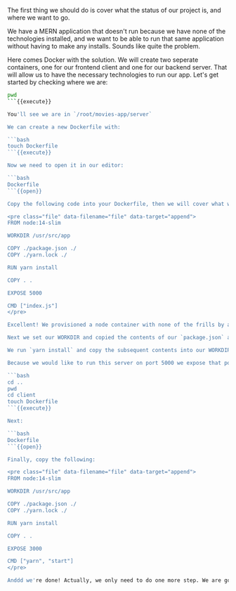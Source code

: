 The first thing we should do is cover what the status of our project is, and where we want to go.

We have a MERN application that doesn't run because we have none of the technologies installed, and we want to be able to run that same application without having to make any installs. Sounds like quite the problem.

Here comes Docker with the solution. We will create two seperate containers, one for our frontend client and one for our backend server. That will allow us to have the necessary technologies to run our app. Let's get started by checking where we are:

```bash
pwd
```{{execute}}

You'll see we are in `/root/movies-app/server`

We can create a new Dockerfile with:

```bash
touch Dockerfile
```{{execute}}

Now we need to open it in our editor:

```bash
Dockerfile
```{{open}}

Copy the following code into your Dockerfile, then we will cover what we entered:

<pre class="file" data-filename="file" data-target="append">
FROM node:14-slim

WORKDIR /usr/src/app

COPY ./package.json ./
COPY ./yarn.lock ./

RUN yarn install

COPY . .

EXPOSE 5000

CMD ["index.js"]
</pre>

Excellent! We provisioned a node container with none of the frills by adding the `-slim` option.

Next we set our WORKDIR and copied the contents of our `package.json` and `yarn.lock` into our WORKDIR.

We run `yarn install` and copy the subsequent contents into our WORKDIR. 

Because we would like to run this server on port 5000 we expose that port and then give the CMD of `index.js`. This Dockerfile will properly build our backend server for use! The frontend client is going to look extremely similar, with the only changes being the EXPOSEd port and the CMD.

```bash
cd ..
pwd
cd client
touch Dockerfile
```{{execute}}

Next:

```bash
Dockerfile
```{{open}}

Finally, copy the following:

<pre class="file" data-filename="file" data-target="append">
FROM node:14-slim

WORKDIR /usr/src/app

COPY ./package.json ./
COPY ./yarn.lock ./

RUN yarn install

COPY . .

EXPOSE 3000

CMD ["yarn", "start"]
</pre>

Anddd we're done! Actually, we only need to do one more step. We are going to use `docker-compose` to run our two images in tandem, and provision us an instance of `MongoDB` at the same time. See you in our final step!